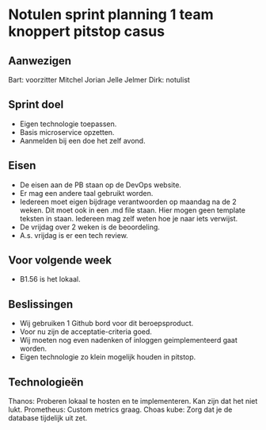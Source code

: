 # Notulen sprint planning 1 team knoppert pitstop casus

## Aanwezigen

Bart: voorzitter
Mitchel
Jorian
Jelle
Jelmer
Dirk: notulist

## Sprint doel

- Eigen technologie toepassen.
- Basis microservice opzetten.
- Aanmelden bij een doe het zelf avond.

## Eisen

- De eisen aan de PB staan op de DevOps website.
- Er mag een andere taal gebruikt worden.  
- Iedereen moet eigen bijdrage verantwoorden op maandag na de 2 weken. Dit
moet ook in een .md file staan. Hier mogen geen template teksten in staan. Iedereen
mag zelf weten hoe je naar iets verwijst.
- De vrijdag over 2 weken is de beoordeling.
- A.s. vrijdag is er een tech review.

## Voor volgende week

- B1.56 is het lokaal.

## Beslissingen

- Wij gebruiken 1 Github bord voor dit beroepsproduct.
- Voor nu zijn de acceptatie-criteria goed.
- Wij moeten nog even nadenken of inloggen geimplementeerd gaat worden.
- Eigen technologie zo klein mogelijk houden in pitstop.

## Technologieën

Thanos: Proberen lokaal te hosten en te implementeren. Kan zijn dat het niet lukt.
Prometheus: Custom metrics graag.
Choas kube: Zorg dat je de database tijdelijk uit zet.
